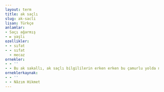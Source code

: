 ```yaml
---
layout: term
title: ak saçlı
slug: ak-sacli
lisan: Türkçe
anlamlar:
- Saçı ağarmış
- ► yaşlı
ozellikler:
- - sıfat
- - sıfat
  - mecaz
ornekler:
- - ''
- - Bu ak sakallı, ak saçlı bilgililerin erken erken bu çamurlu yolda ne yaptıklarını öğrenmek istedim.
orneklerkaynak:
- - ''
- - Nâzım Hikmet
---
```

